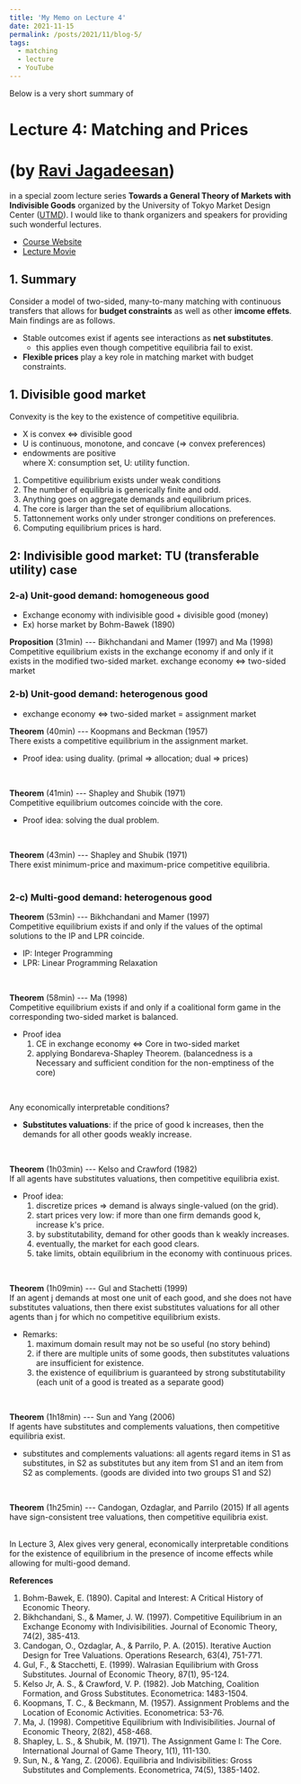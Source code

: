 ```yaml
---
title: 'My Memo on Lecture 4'
date: 2021-11-15
permalink: /posts/2021/11/blog-5/
tags:
  - matching
  - lecture
  - YouTube
---
```


Below is a very short summary of
# Lecture 4: Matching and Prices 
# (by [Ravi Jagadeesan](https://sites.google.com/site/ravijagadeesan/))
in a special zoom lecture series **Towards a General Theory of Markets with Indivisible Goods** organized by the University of Tokyo Market Design Center ([UTMD](https://www.mdc.e.u-tokyo.ac.jp/en/)).
I would like to thank organizers and speakers for providing such wonderful lectures.

* [Course Website](https://www.mdc.e.u-tokyo.ac.jp/en/special_lectures_2109/)
* [Lecture Movie](https://www.youtube.com/watch?v=KGvhvzRWtKw)


## 1. Summary

Consider a model of two-sided, many-to-many matching with continuous transfers that allows for **budget constraints** as well as other **imcome effets**.
Main findings are as follows.
* Stable outcomes exist if agents see interactions as **net substitutes**.
  * this applies even though competitive equilibria fail to exist.
* **Flexible prices** play a key role in matching market with budget constraints.



## 1. Divisible good market

Convexity is the key to the existence of competitive equilibria.
* X is convex <=> divisible good
* U is continuous, monotone, and concave (=> convex preferences)
* endowments are positive  
where X: consumption set, U: utility function.

1. Competitive equilibrium exists under weak conditions
2. The number of equilibria is generically finite and odd.
3. Anything goes on aggregate demands and equilibrium prices.
4. The core is larger than the set of equilibrium allocations.
5. Tattonnement works only under stronger conditions on preferences.
6. Computing equilibrium prices is hard.


## 2: Indivisible good market: TU (transferable utility) case

### 2-a) Unit-good demand: homogeneous good
* Exchange economy with indivisible good + divisible good (money)
* Ex) horse market by Bohm-Bawek (1890)

**Proposition** (31min) --- Bikhchandani and Mamer (1997) and Ma (1998)  
Competitive equilibrium exists in the exchange economy if and only if it exists in the modified two-sided market.
exchange economy <=> two-sided market
<br>

### 2-b) Unit-good demand: heterogenous good
* exchange economy <=> two-sided market = assignment market

**Theorem** (40min) --- Koopmans and Beckman (1957)  
There exists a competitive equilibrium in the assignment market.
* Proof idea: using duality. (primal => allocation; dual => prices)  
<br>

**Theorem** (41min) --- Shapley and Shubik (1971)  
Competitive equilibrium outcomes coincide with the core.
* Proof idea: solving the dual problem.  
<br>

**Theorem** (43min) --- Shapley and Shubik (1971)  
There exist minimum-price and maximum-price competitive equilibria.  
<br>

### 2-c) Multi-good demand: heterogenous good

**Theorem** (53min) --- Bikhchandani and Mamer (1997)  
Competitive equilibrium exists if and only if the values of the optimal solutions to the IP and LPR coincide.
* IP: Integer Programming
* LPR: Linear Programming Relaxation  
<br>

**Theorem** (58min) --- Ma (1998)  
Competitive equilibrium exists if and only if a coalitional form game in the corresponding two-sided market is balanced.
* Proof idea
  1. CE in exchange economy <=> Core in two-sided market 
  2. applying Bondareva-Shapley Theorem. (balancedness is a Necessary and sufficient condition for the non-emptiness of the core) 
<br>

Any economically interpretable conditions?  
* **Substitutes valuations**: if the price of good k increases, then the demands for all other goods weakly increase.  
<br>

**Theorem** (1h03min) --- Kelso and Crawford (1982)  
If all agents have substitutes valuations, then competitive equilibria exist.
* Proof idea:
  1. discretize prices => demand is always single-valued (on the grid).
  2. start prices very low: if more than one firm demands good k, increase k's price.
  3. by substitutability, demand for other goods than k weakly increases.
  4. eventually, the market for each good clears.
  5. take limits, obtain equilibrium in the economy with continuous prices.  
<br>

**Theorem** (1h09min) --- Gul and Stachetti (1999)  
If an agent j demands at most one unit of each good, and she does not have substitutes valuations, then there exist substitutes valuations for all other agents than j for which no competitive equilibrium exists.
* Remarks:
  1. maximum domain result may not be so useful (no story behind)
  2. if there are multiple units of some goods, then substitutes valuations are insufficient for existence.
  3. the existence of equilibrium is guaranteed by strong substitutability (each unit of a good is treated as a separate good)  
<br>

**Theorem** (1h18min) --- Sun and Yang (2006)  
If agents have substitutes and complements valuations, then competitive equilibria exist.
* substitutes and complements valuations: all agents regard items in S1 as substitutes, in S2 as substitutes but any item from S1 and an item from S2 as complements. (goods are divided into two groups S1 and S2)  
<br>

**Theorem** (1h25min) --- Candogan, Ozdaglar, and Parrilo (2015)
If all agents have sign-consistent tree valuations, then competitive equilibria exist.  
<br>

In Lecture 3, Alex gives very general, economically interpretable conditions for the existence of equilibrium in the presence of income effects while allowing for multi-good demand.
<br>

**References**
1. Bohm-Bawek, E. (1890). Capital and Interest: A Critical History of Economic Theory.
2. Bikhchandani, S., & Mamer, J. W. (1997). Competitive Equilibrium in an Exchange Economy with Indivisibilities. Journal of Economic Theory, 74(2), 385-413.
3. Candogan, O., Ozdaglar, A., & Parrilo, P. A. (2015). Iterative Auction Design for Tree Valuations. Operations Research, 63(4), 751-771.
4. Gul, F., & Stacchetti, E. (1999). Walrasian Equilibrium with Gross Substitutes. Journal of Economic Theory, 87(1), 95-124.
5. Kelso Jr, A. S., & Crawford, V. P. (1982). Job Matching, Coalition Formation, and Gross Substitutes. Econometrica: 1483-1504.
6. Koopmans, T. C., & Beckmann, M. (1957). Assignment Problems and the Location of Economic Activities. Econometrica: 53-76.
7. Ma, J. (1998). Competitive Equilibrium with Indivisibilities. Journal of Economic Theory, 2(82), 458-468.
8. Shapley, L. S., & Shubik, M. (1971). The Assignment Game I: The Core. International Journal of Game Theory, 1(1), 111-130.
9. Sun, N., & Yang, Z. (2006). Equilibria and Indivisibilities: Gross Substitutes and Complements. Econometrica, 74(5), 1385-1402.

